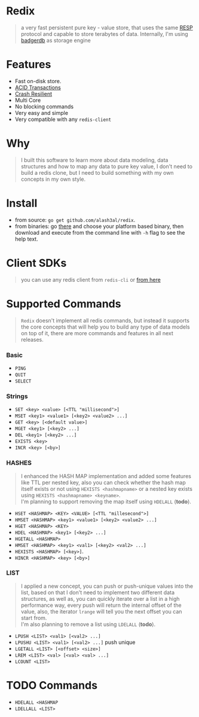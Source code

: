 Redix
=======
> a very fast persistent pure key - value store, that uses the same [RESP](https://redis.io/topics/protocol) protocol and capable to store terabytes of data.
> Internally, I'm using [badgerdb](https://github.com/dgraph-io/badger) as storage engine 

Features
=========
- Fast on-disk store.
- [ACID Transactions](https://blog.dgraph.io/post/badger-txn/)
- [Crash Resilient](https://blog.dgraph.io/post/alice/)
- Multi Core
- No blocking commands
- Very easy and simple
- Very compatible with any `redis-client`

Why
===
> I built this software to learn more about data modeling, data structures and how to map any data to pure key value, I don't need to build a redis clone, but I need to build something with my own concepts in my own style.

Install
=======
- from source: `go get github.com/alash3al/redix`.
- from binaries: go [there](https://github.com/alash3al/redix/releases) and choose your platform based binary, then download and execute from the command line with `-h` flag to see the help text.

Client SDKs
===========
> you can use any redis client from `redis-cli` or [from here](https://redis.io/clients)

Supported Commands
===================
> `Redix` doesn't implement all redis commands, but instead it supports the core concepts that will help you to build any type of data models on top of it, there are more commands and features in all next releases.

### Basic
- `PING`
- `QUIT`
- `SELECT`

### Strings
- `SET <key> <value> [<TTL "millisecond">]`
- `MSET <key1> <value1> [<key2> <value2> ...]`
- `GET <key> [<default value>]`
- `MGET <key1> [<key2> ...]`
- `DEL <key1> [<key2> ...]`
- `EXISTS <key>`
- `INCR <key> [<by>]`

### HASHES
> I enhanced the HASH MAP implementation and added some features like TTL per nested key,
> also you can check whether the hash map itself exists or not using `HEXISTS <hashmapname>` or a nested key 
> exists using `HEXISTS <hashmapname> <keyname>`.  
> I'm planning to support removing the map itself using `HDELALL` (**todo**).

- `HSET <HASHMAP> <KEY> <VALUE> [<TTL "millesecond">]`
- `HMSET <HASHMAP> <key1> <value1> [<key2> <value2> ...]`
- `HGET <HASHMAP> <KEY>`
- `HDEL <HASHMAP> <key1> [<key2> ...]`
- `HGETALL <HASHMAP>`
- `HMSET <HASHMAP> <key1> <val1> [<key2> <val2> ...]`
- `HEXISTS <HASHMAP> [<key>]`.
- `HINCR <HASHMAP> <key> [<by>]`

### LIST
> I applied a new concept, you can push or push-unique values into the list,
>  based on that I don't need to implement two different data structures, 
> as well as, you can quickly iterate over a list in a high performance way,
> every push will return the internal offset of the value, also, the iterator `lrange`
> will tell you the next offset you can start from.  
> I'm also planning to remove a list using `LDELALL` (**todo**).

- `LPUSH <LIST> <val1> [<val2> ...]`
- `LPUSHU <LIST> <val1> [<val2> ...]` push unique
- `LGETALL <LIST> [<offset> <size>]`
- `LREM <LIST> <val> [<val> <val> ...]`
- `LCOUNT <LIST>`


TODO Commands
=============
- `HDELALL <HASHMAP`
- `LDELLALL <LIST>`

